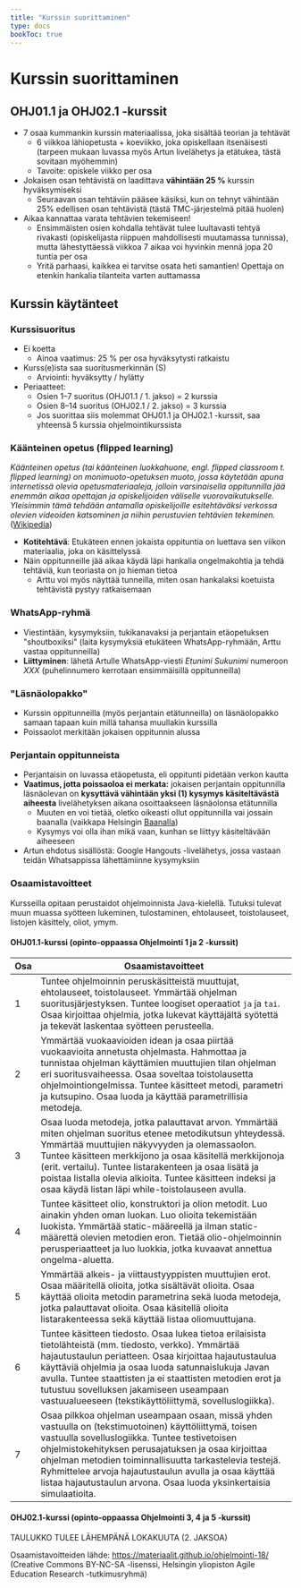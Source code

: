 ```yaml
---
title: "Kurssin suorittaminen"
type: docs
bookToc: true
---
```


# Kurssin suorittaminen

## OHJ01.1 ja OHJ02.1 -kurssit
- 7 osaa kummankin kurssin materiaalissa, joka sisältää teorian ja tehtävät
	- 6 viikkoa lähiopetusta + koeviikko, joka opiskellaan itsenäisesti (tarpeen mukaan luvassa myös Artun livelähetys ja etätukea, tästä sovitaan myöhemmin)
	- Tavoite: opiskele viikko per osa
- Jokaisen osan tehtävistä on laadittava **vähintään 25 %** kurssin hyväksymiseksi
	- Seuraavan osan tehtäviin pääsee käsiksi, kun on tehnyt vähintään 25% edellisen osan tehtävistä (tästä TMC-järjestelmä pitää huolen)
- Aikaa kannattaa varata tehtävien tekemiseen!
	- Ensimmäisten osien kohdalla tehtävät tulee luultavasti tehtyä rivakasti (opiskelijasta riippuen mahdollisesti muutamassa tunnissa), mutta lähestyttäessä viikkoa 7 aikaa voi hyvinkin mennä jopa 20 tuntia per osa
	- Yritä parhaasi, kaikkea ei tarvitse osata heti samantien! Opettaja on etenkin hankalia tilanteita varten auttamassa

## Kurssin käytänteet

### Kurssisuoritus
- Ei koetta
	- Ainoa vaatimus: 25 % per osa hyväksytysti ratkaistu
- Kurss(e)ista saa suoritusmerkinnän (S)
	- Arviointi: hyväksytty / hylätty
- Periaatteet:
	- Osien 1–7 suoritus (OHJ01.1 / 1. jakso) = 2 kurssia
	- Osien 8–14 suoritus (OHJ02.1 / 2. jakso) = 3 kurssia
	- Jos suorittaa siis molemmat OHJ01.1 ja OHJ02.1 -kurssit, saa yhteensä 5 kurssia ohjelmointikurssista

### Käänteinen opetus (flipped learning)

*Käänteinen opetus (tai käänteinen luokkahuone, engl. flipped classroom t. flipped learning) on monimuoto-opetuksen muoto, jossa käytetään apuna internetissä olevia opetusmateriaaleja, jolloin varsinaisella oppitunnilla jää enemmän aikaa opettajan ja opiskelijoiden väliselle vuorovaikutukselle. Yleisimmin tämä tehdään antamalla opiskelijoille esitehtäväksi verkossa olevien videoiden katsominen ja niihin perustuvien tehtävien tekeminen.* ([Wikipedia](https://fi.wikipedia.org/wiki/K%C3%A4%C3%A4nteinen_opetus))

- **Kotitehtävä**: Etukäteen ennen jokaista oppituntia on luettava sen viikon materiaalia, joka on käsittelyssä
- Näin oppitunneille jää aikaa käydä läpi hankalia ongelmakohtia ja tehdä tehtäviä, kun teoriasta on jo hieman tietoa
	- Arttu voi myös näyttää tunneilla, miten osan hankalaksi koetuista tehtävistä pystyy ratkaisemaan

### WhatsApp-ryhmä
- Viestintään, kysymyksiin, tukikanavaksi ja perjantain etäopetuksen "shoutboxiksi" (laita kysymyksiä etukäteen WhatsApp-ryhmään, Arttu vastaa oppitunneilla)
- **Liittyminen**: lähetä Artulle WhatsApp-viesti *Etunimi Sukunimi* numeroon *XXX* (puhelinnumero kerrotaan ensimmäisillä oppitunneilla)

### "Läsnäolopakko"
- Kurssin oppitunneilla (myös perjantain etätunneilla) on läsnäolopakko samaan tapaan kuin millä tahansa muullakin kurssilla
- Poissaolot merkitään jokaisen oppitunnin alussa

### Perjantain oppitunneista
- Perjantaisin on luvassa etäopetusta, eli oppitunti pidetään verkon kautta
- **Vaatimus, jotta poissaoloa ei merkata:** jokaisen perjantain oppitunnilla läsnäolevan on **kysyttävä vähintään yksi (1) kysymys käsiteltävästä aiheesta** livelähetyksen aikana osoittaakseen läsnäolonsa etätunnilla
	- Muuten en voi tietää, oletko oikeasti ollut oppitunnilla vai jossain baanalla (vaikkapa Helsingin [Baanalla](https://fi.wikipedia.org/wiki/Baana))
	- Kysymys voi olla ihan mikä vaan, kunhan se liittyy käsiteltävään aiheeseen
- Artun ehdotus sisällöstä: Google Hangouts -livelähetys, jossa vastaan teidän Whatsappissa lähettämiinne kysymyksiin

### Osaamistavoitteet
Kursseilla opitaan perustaidot ohjelmoinnista Java-kielellä. Tutuksi tulevat muun muassa syötteen lukeminen, tulostaminen, ehtolauseet, toistolauseet, listojen käsittely, oliot, ymym.

#### OHJ01.1-kurssi (opinto-oppaassa Ohjelmointi 1 ja 2 -kurssit)

Osa | Osaamistavoitteet
--- | ---
1 |	Tuntee ohjelmoinnin peruskäsitteistä muuttujat, ehtolauseet, toistolauseet. Ymmärtää ohjelman suoritusjärjestyksen. Tuntee loogiset operaatiot ``ja`` ja ``tai``. Osaa kirjoittaa ohjelmia, jotka lukevat käyttäjältä syötettä ja tekevät laskentaa syötteen perusteella.
2 |	Ymmärtää vuokaavioiden idean ja osaa piirtää vuokaavioita annetusta ohjelmasta. Hahmottaa ja tunnistaa ohjelman käyttämien muuttujien tilan ohjelman eri suoritusvaiheessa. Osaa soveltaa toistolausetta ohjelmointiongelmissa. Tuntee käsitteet metodi, parametri ja kutsupino. Osaa luoda ja käyttää parametrillisia metodeja.
3 |	Osaa luoda metodeja, jotka palauttavat arvon. Ymmärtää miten ohjelman suoritus etenee metodikutsun yhteydessä. Ymmärtää muuttujien näkyvyyden ja olemassaolon. Tuntee käsitteen merkkijono ja osaa käsitellä merkkijonoja (erit. vertailu). Tuntee listarakenteen ja osaa lisätä ja poistaa listalla olevia alkioita. Tuntee käsitteen indeksi ja osaa käydä listan läpi while-toistolauseen avulla.
4 |	Tuntee käsitteet olio, konstruktori ja olion metodit. Luo ainakin yhden oman luokan. Luo olioita tekemistään luokista. Ymmärtää static-määreellä ja ilman static-määrettä olevien metodien eron. Tietää olio-ohjelmoinnin perusperiaatteet ja luo luokkia, jotka kuvaavat annettua ongelma-aluetta.
5 |	Ymmärtää alkeis- ja viittaustyyppisten muuttujien erot. Osaa määritellä olioita, jotka sisältävät olioita. Osaa käyttää olioita metodin parametrina sekä luoda metodeja, jotka palauttavat olioita. Osaa käsitellä olioita listarakenteessa sekä käyttää listaa oliomuuttujana.
6 |	Tuntee käsitteen tiedosto. Osaa lukea tietoa erilaisista tietolähteistä (mm. tiedosto, verkko). Ymmärtää hajautustaulun periatteen. Osaa kirjoittaa hajautustaulua käyttäviä ohjelmia ja osaa luoda satunnaislukuja Javan avulla. Tuntee staattisten ja ei staattisten metodien erot ja tutustuu sovelluksen jakamiseen useampaan vastuualueeseen (tekstikäyttöliittymä, sovelluslogiikka).
7 |	Osaa pilkkoa ohjelman useampaan osaan, missä yhden vastuulla on (tekstimuotoinen) käyttöliittymä, toisen vastuulla sovelluslogiikka. Tuntee testivetoisen ohjelmistokehityksen perusajatuksen ja osaa kirjoittaa ohjelman metodien toiminnallisuutta tarkastelevia testejä. Ryhmittelee arvoja hajautustaulun avulla ja osaa käyttää listaa hajautustaulun arvona. Osaa luoda yksinkertaisia simulaatioita.

#### OHJ02.1-kurssi (opinto-oppaassa Ohjelmointi 3, 4 ja 5 -kurssit)

TAULUKKO TULEE LÄHEMPÄNÄ LOKAKUUTA (2. JAKSOA)

Osaamistavoitteiden lähde: https://materiaalit.github.io/ohjelmointi-18/ (Creative Commons BY-NC-SA -lisenssi, Helsingin yliopiston Agile Education Research -tutkimusryhmä)
